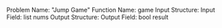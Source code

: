 Problem Name: "Jump Game"
Function Name: game
Input Structure:
Input Field: list<int> nums
Output Structure:
Output Field: bool result